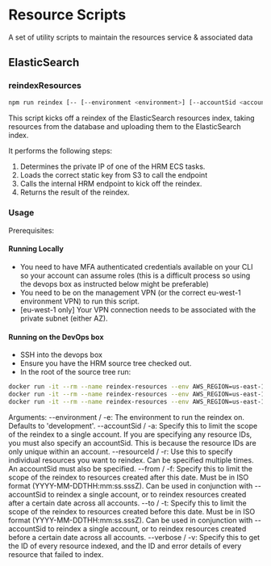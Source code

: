 # Resource Scripts

A set of utility scripts to maintain the resources service & associated data

## ElasticSearch

### reindexResources

````bash
npm run reindex [-- [--environment <environment>] [--accountSid <accountSid>] [--to <to>] [--from <from>] [--resourceId <resourceId> ...] [--verbose]]
````

This script kicks off a reindex of the ElasticSearch resources index, taking resources from the database and uploading them to the ElasticSearch index.

It performs the following steps:
1. Determines the private IP of one of the HRM ECS tasks.
2. Loads the correct static key from S3 to call the endpoint
3. Calls the internal HRM endpoint to kick off the reindex.
4. Returns the result of the reindex.


### Usage

Prerequisites:

#### Running Locally

* You need to have MFA authenticated credentials available on your CLI so your account can assume roles (this is a difficult process so using the devops box as instructed below might be preferable)
* You need to be on the management VPN (or the correct eu-west-1 environment VPN) to run this script.
* [eu-west-1 only] Your VPN connection needs to be associated with the private subnet (either AZ).

#### Running on the DevOps box

* SSH into the devops box
* Ensure you have the HRM source tree checked out.
* In the root of the source tree run:
````bash
docker run -it --rm --name reindex-resources --env AWS_REGION=us-east-1 -v "$PWD":/usr/src/app -w /usr/src/app node:18-slim npm install
docker run -it --rm --name reindex-resources --env AWS_REGION=us-east-1 -v "$PWD":/usr/src/app -w /usr/src/app node:18-slim npm run build
docker run -it --rm --name reindex-resources --env AWS_REGION=us-east-1 -v "$PWD":/usr/src/app -w /usr/src/app node:18-slim node ./node_modules/@tech-matters/resources-service/scripts-dist/scripts/elasticsearch/reindexResources.js [...args]
````

Arguments:
--environment / -e: The environment to run the reindex on. Defaults to 'development'.
--accountSid / -a: Specify this to limit the scope of the reindex to a single account. If you are specifying any resource IDs, you must also specify an accountSid. This is because the resource IDs are only unique within an account.
--resourceId / -r: Use this to specify individual resources you want to reindex. Can be specified multiple times. An accountSid must also be specified.
--from / -f: Specify this to limit the scope of the reindex to resources created after this date. Must be in ISO format (YYYY-MM-DDTHH:mm:ss.sssZ). Can be used in conjunction with --accountSid to reindex a single account, or to reindex resources created after a certain date across all accounts.
--to / -t: Specify this to limit the scope of the reindex to resources created before this date. Must be in ISO format (YYYY-MM-DDTHH:mm:ss.sssZ). Can be used in conjunction with --accountSid to reindex a single account, or to reindex resources created before a certain date across all accounts.
--verbose / -v: Specify this to get the ID of every resource indexed, and the ID and error details of every resource that failed to index.

